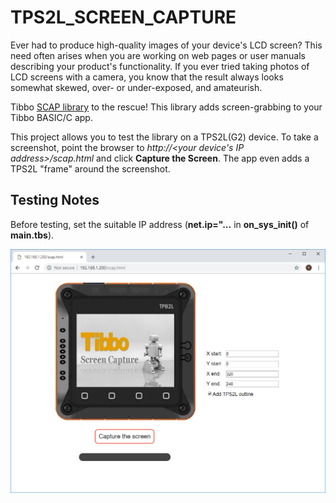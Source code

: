# TPS2L_SCREEN_CAPTURE

Ever had to produce high-quality images of your device's LCD screen? This need often arises when you are working on web pages or user manuals describing your product's functionality. If you ever tried taking photos of LCD screens with a camera, you know that the result always looks somewhat skewed, over- or under-exposed, and amateurish.

Tibbo [SCAP library](http://docs.tibbo.com/taiko/index.html?lib_scap.htm) to the rescue! This library adds screen-grabbing to your Tibbo BASIC/C app.

This project allows you to test the library on a TPS2L(G2) device.
To take a screenshot, point the browser to _http://<your device's IP address>/scap.html_ and click **Capture the Screen**. The app even adds a TPS2L "frame" around the screenshot.

## Testing Notes

Before testing, set the suitable IP address (**net.ip="...** in **on_sys_init()** of **main.tbs**).

![startscreen](startscreen.PNG)
